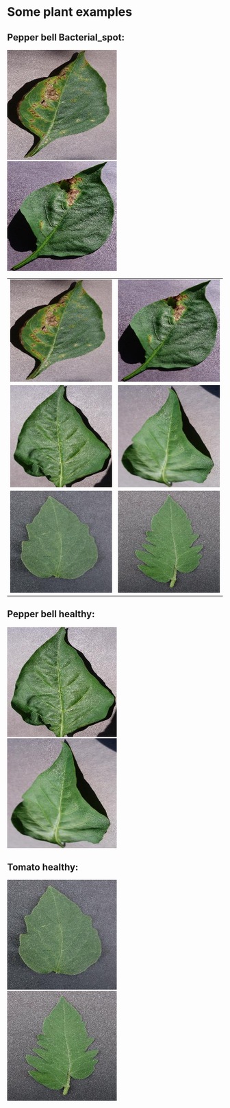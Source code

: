 # Some plant examples
## Pepper bell Bacterial_spot:
<img src="1-0022d6b7-d47c-4ee2-ae9a-392a53f48647___JR_B.Spot 8964.jpg" alt="Image 1" width="256">
<img src="2-006adb74-934f-448f-a14f-62181742127b___JR_B.Spot 3395.jpg" alt="Image 2" width="256">

<table>
  <tr>
    <td align="center">
      <img src="1-0022d6b7-d47c-4ee2-ae9a-392a53f48647___JR_B.Spot 8964.jpg" alt="Image 1" width="256">
    </td>
    <td align="center">
      <img src="2-006adb74-934f-448f-a14f-62181742127b___JR_B.Spot 3395.jpg" alt="Image 2" width="256">
    </td>
  </tr>
  <tr>
    <td align="center">
      <img src="3-00100ffa-095e-4881-aebf-61fe5af7226e___JR_HL 7886.jpg" alt="Image 3" width="256">
    </td>
    <td align="center">
      <img src="4-00208a93-7687-4e8c-b79e-3138687e0f38___JR_HL 7955.jpg" alt="Image 4" width="256">
    </td>
  </tr>
  <tr>
    <td align="center">
      <img src="5-000146ff-92a4-4db6-90ad-8fce2ae4fddd___GH_HL Leaf 259.1.jpg" alt="Image 5" width="256">
    </td>
    <td align="center">
      <img src="6-000bf685-b305-408b-91f4-37030f8e62db___GH_HL Leaf 308.1.jpg" alt="Image 6" width="256">
    </td>
  </tr>
</table>


## Pepper bell healthy:
<img src="3-00100ffa-095e-4881-aebf-61fe5af7226e___JR_HL 7886.jpg" alt="Image 3" width="256">
<img src="4-00208a93-7687-4e8c-b79e-3138687e0f38___JR_HL 7955.jpg" alt="Image 4" width="256">

## Tomato healthy:
<img src="5-000146ff-92a4-4db6-90ad-8fce2ae4fddd___GH_HL Leaf 259.1.jpg" alt="Image 5" width="256">
<img src="6-000bf685-b305-408b-91f4-37030f8e62db___GH_HL Leaf 308.1.jpg" alt="Image 6" width="256">
